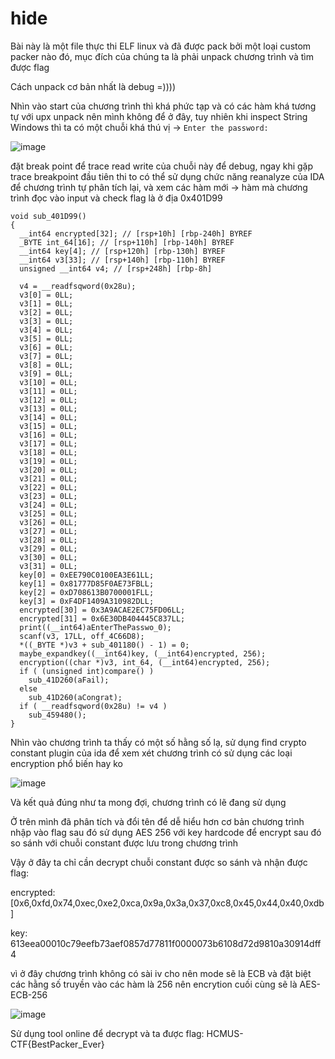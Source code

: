 # hide

Bài này là một file thực thi ELF linux và đã được pack bởi một loại custom packer nào đó, mục đích của chúng ta là phải unpack chương trình và tìm được flag

Cách unpack cơ bản nhất là debug =))))

Nhìn vào start của chương trình thì khá phức tạp và có các hàm khá tương tự với upx unpack nên mình không để ở đây, tuy nhiên khi inspect String Windows thì ta có một chuỗi khá thú vị -> `Enter the password:`

![image](https://user-images.githubusercontent.com/31529599/169077259-4647352c-3a18-4c6a-9c25-9cbf9d9d62a1.png)

đặt break point để trace read write của chuỗi này để debug, ngay khi gặp trace breakpoint đầu tiên thi to có thể sử dụng chức năng reanalyze của IDA để chương trình tự phân tích lại, và xem các hàm mới -> hàm mà chương trình đọc vào input và check flag là ở địa 0x401D99

```
void sub_401D99()
{
  __int64 encrypted[32]; // [rsp+10h] [rbp-240h] BYREF
  _BYTE int_64[16]; // [rsp+110h] [rbp-140h] BYREF
  __int64 key[4]; // [rsp+120h] [rbp-130h] BYREF
  __int64 v3[33]; // [rsp+140h] [rbp-110h] BYREF
  unsigned __int64 v4; // [rsp+248h] [rbp-8h]

  v4 = __readfsqword(0x28u);
  v3[0] = 0LL;
  v3[1] = 0LL;
  v3[2] = 0LL;
  v3[3] = 0LL;
  v3[4] = 0LL;
  v3[5] = 0LL;
  v3[6] = 0LL;
  v3[7] = 0LL;
  v3[8] = 0LL;
  v3[9] = 0LL;
  v3[10] = 0LL;
  v3[11] = 0LL;
  v3[12] = 0LL;
  v3[13] = 0LL;
  v3[14] = 0LL;
  v3[15] = 0LL;
  v3[16] = 0LL;
  v3[17] = 0LL;
  v3[18] = 0LL;
  v3[19] = 0LL;
  v3[20] = 0LL;
  v3[21] = 0LL;
  v3[22] = 0LL;
  v3[23] = 0LL;
  v3[24] = 0LL;
  v3[25] = 0LL;
  v3[26] = 0LL;
  v3[27] = 0LL;
  v3[28] = 0LL;
  v3[29] = 0LL;
  v3[30] = 0LL;
  v3[31] = 0LL;
  key[0] = 0xEE790C0100EA3E61LL;
  key[1] = 0x81777D85F0AE73FBLL;
  key[2] = 0xD708613B0700001FLL;
  key[3] = 0xF4DF1409A310982DLL;
  encrypted[30] = 0x3A9ACAE2EC75FD06LL;
  encrypted[31] = 0x6E30DB404445C837LL;
  print((__int64)aEnterThePasswo_0);
  scanf(v3, 17LL, off_4C66D8);
  *((_BYTE *)v3 + sub_401180() - 1) = 0;
  maybe_expandkey((__int64)key, (__int64)encrypted, 256);
  encryption((char *)v3, int_64, (__int64)encrypted, 256);
  if ( (unsigned int)compare() )
    sub_41D260(aFail);
  else
    sub_41D260(aCongrat);
  if ( __readfsqword(0x28u) != v4 )
    sub_459480();
}
```

Nhìn vào chương trình ta thấy có một số hằng số lạ, sử dụng find crypto constant plugin của ida để xem xét chương trình có sử dụng các loại encryption phổ biến hay ko 

![image](https://user-images.githubusercontent.com/31529599/169088843-c0f4d5fe-6d69-4f0b-abdb-120f02a22153.png)

Và kết quả đúng như ta mong đợi, chương trình có lẽ đang sử dụng 

Ở trên mình đã phân tích và đổi tên để dễ hiểu hơn cơ bản chương trình nhập vào flag sau đó sử dụng AES 256 với key hardcode để encrypt sau đó so sánh với chuỗi constant được lưu trong chương trình

Vậy ở đây ta chỉ cần decrypt chuỗi constant được so sánh và nhận được flag:

encrypted: [0x6,0xfd,0x74,0xec,0xe2,0xca,0x9a,0x3a,0x37,0xc8,0x45,0x44,0x40,0xdb]

key: 613eea00010c79eefb73aef0857d77811f0000073b6108d72d9810a30914dff4

vì ở đây chương trình không có sài iv cho nên mode sẽ là ECB và đặt biệt các hằng số truyền vào các hàm là 256 nên encrytion cuối cùng sẽ là AES-ECB-256

![image](https://user-images.githubusercontent.com/31529599/169091706-de77d544-4e7e-4f0f-a841-4d31f7ed8b53.png)

Sử dụng tool online để decrypt và ta được flag: HCMUS-CTF{BestPacker_Ever}



